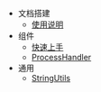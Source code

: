 <!-- _sidebar.md -->

* 文档搭建
  * [使用说明](/README.md) 
* 组件
  * [快速上手](/docs_md/quickstart.md)
  * [ProcessHandler](/docs_md/processhandler.md)
* 通用
  * [StringUtils](/docs_md/stringutils.md)